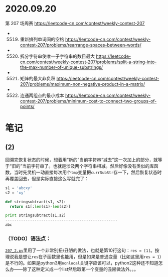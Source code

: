 
# 2020.09.20

第 207 场周赛 https://leetcode-cn.com/contest/weekly-contest-207
- 5519. 重新排列单词间的空格 https://leetcode-cn.com/contest/weekly-contest-207/problems/rearrange-spaces-between-words/
- 5520. 拆分字符串使唯一子字符串的数目最大 https://leetcode-cn.com/contest/weekly-contest-207/problems/split-a-string-into-the-max-number-of-unique-substrings/
- 5521. 矩阵的最大非负积 https://leetcode-cn.com/contest/weekly-contest-207/problems/maximum-non-negative-product-in-a-matrix/
- 5522. 连通两组点的最小成本 https://leetcode-cn.com/contest/weekly-contest-207/problems/minimum-cost-to-connect-two-groups-of-points/

# 笔记

## (2)

回溯完恢复状态的时候，想着用“新的”当前字符串“减去”这一次加上的部分，就等于“旧的”当前字符串了。也就是涉及两个字符串相减。然后好像没有类似的库函数，当时先灵机一动直接每次用个`tmp`变量把`currSubStr`存一下，然后恢复状态时再覆盖回去，但是实际直接这么写就完了：

```py
s1 = 'abcxy'
s2 = 'xy'

def stringsubtract(s1, s2):
  return s1[:len(s1)-len(s2)]

print stringsubtract(s1,s2)
--------------------------------------------------
abc
```

### （TODO）语法点：

[`207_2.py`](https://github.com/BIAOXYZ/variousCodes/blob/master/_CodeTopics/LeetCode_contest/weekly/207/207_2.py)里用了一个非常别扭/丑陋的做法，也就是第10行这句：`res = [1]`。按理说我是想让`res`在子函数里也能用，但是如果是普通变量（比如这里用`res = 1`）是不行的。如果是python3用`nonlocal`关键字应该可以，python2这种还不知道怎么办——除了这种定义成一个list然后取第一个变量的丑陋做法外。。。
